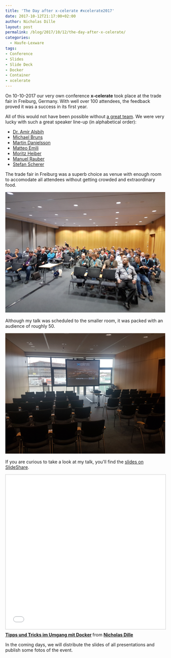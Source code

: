 ```yaml
---
title: 'The Day after x-celerate #xcelerate2017'
date: 2017-10-12T21:17:00+02:00
author: Nicholas Dille
layout: post
permalink: /blog/2017/10/12/the-day-after-x-celerate/
categories:
  - Haufe-Lexware
tags:
- Conference
- Slides
- Slide Deck
- Docker
- Container
- xcelerate
---
```

On 10-10-2017 our very own conference <strong>x-celerate</strong> took place at the trade fair in Freiburg, Germany. With well over 100 attendees, the feedback proved it was a success in its first year.<!--more-->

All of this would not have been possible without [a great team](https://www.x-celerate.de/aboutus). We were very lucky with such a great speaker line-up (in alphabetical order):

- [Dr. Amir Alsbih](https://twitter.com/checkm4te)
- [Michael Bruns](https://twitter.com/der_miggel)
- [Martin Danielsson](https://twitter.com/donmartin76)
- [Matteo Emili](https://twitter.com/MattVSTS)
- [Moritz Heiber](https://twitter.com/moritzheiber)
- [Manuel Rauber](https://twitter.com/ManuelRauber)
- [Stefan Scherer](https://twitter.com/stefscherer)

The trade fair in Freiburg was a superb choice as venue with enough room to accomodate all attendees without getting crowded and extraordinary food.

![The room is filling up for the keynote](/media/2017/10/before_keynote.jpg)

Although my talk was scheduled to the smaller room, it was packed with an audience of roughly 50.

![Ready for my talk](/media/2017/10/my_talk.jpg)

If you are curious to take a look at my talk, you'll find the [slides on SlideShare](https://www.slideshare.net/NicholasDille/tipps-und-tricks-im-umgang-mit-docker).

<iframe src="//www.slideshare.net/slideshow/embed_code/key/3HGWFWu9egeUSE" width="595" height="485" frameborder="0" marginwidth="0" marginheight="0" scrolling="no" style="border:1px solid #CCC; border-width:1px; margin-bottom:5px; max-width: 100%;" allowfullscreen> </iframe> <div style="margin-bottom:5px"> <strong> <a href="//www.slideshare.net/NicholasDille/tipps-und-tricks-im-umgang-mit-docker" title="Tipps und Tricks im Umgang mit Docker" target="_blank">Tipps und Tricks im Umgang mit Docker</a> </strong> from <strong><a href="https://www.slideshare.net/NicholasDille" target="_blank">Nicholas Dille</a></strong> </div>

In the coming days, we will distribute the slides of all presentations and publish some fotos of the event.